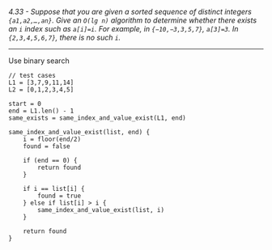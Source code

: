 *4.33 - Suppose that you are given a sorted sequence of distinct integers `{a1,a2,…,an}`. Give an `O(lg n)` algorithm to determine whether there exists an `i` index such as `a[i]=i`. For example, in `{−10,−3,3,5,7}`, `a[3]=3`. In `{2,3,4,5,6,7}`, there is no such `i`.*
***
Use binary search
```
// test cases
L1 = [3,7,9,11,14]
L2 = [0,1,2,3,4,5]

start = 0
end = L1.len() - 1
same_exists = same_index_and_value_exist(L1, end)

same_index_and_value_exist(list, end) {
	i = floor(end/2)
	found = false

	if (end == 0) {
		return found
	}

	if i == list[i] {
		found = true
	} else if list[i] > i {
		same_index_and_value_exist(list, i)
	}

	return found
}
```
